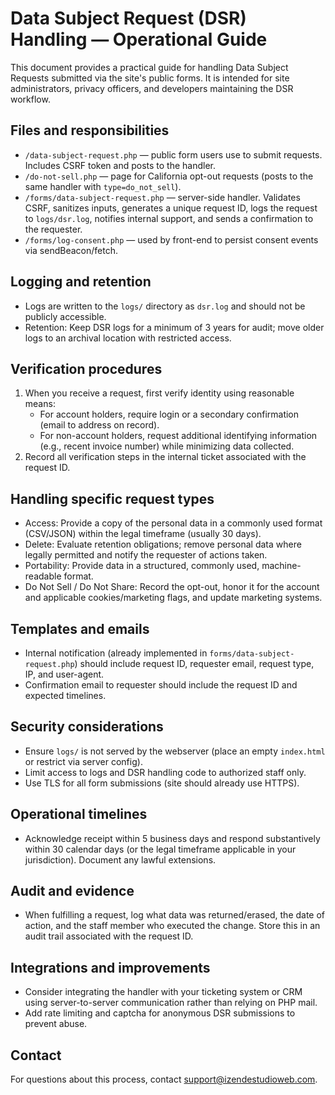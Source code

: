 
# Data Subject Request (DSR) Handling — Operational Guide

This document provides a practical guide for handling Data Subject Requests submitted via the site's public forms. It is intended for site administrators, privacy officers, and developers maintaining the DSR workflow.

## Files and responsibilities
- `/data-subject-request.php` — public form users use to submit requests. Includes CSRF token and posts to the handler.
- `/do-not-sell.php` — page for California opt-out requests (posts to the same handler with `type=do_not_sell`).
- `/forms/data-subject-request.php` — server-side handler. Validates CSRF, sanitizes inputs, generates a unique request ID, logs the request to `logs/dsr.log`, notifies internal support, and sends a confirmation to the requester.
- `/forms/log-consent.php` — used by front-end to persist consent events via sendBeacon/fetch.

## Logging and retention
- Logs are written to the `logs/` directory as `dsr.log` and should not be publicly accessible.
- Retention: Keep DSR logs for a minimum of 3 years for audit; move older logs to an archival location with restricted access.

## Verification procedures
1. When you receive a request, first verify identity using reasonable means:
	- For account holders, require login or a secondary confirmation (email to address on record).
	- For non-account holders, request additional identifying information (e.g., recent invoice number) while minimizing data collected.
2. Record all verification steps in the internal ticket associated with the request ID.

## Handling specific request types
- Access: Provide a copy of the personal data in a commonly used format (CSV/JSON) within the legal timeframe (usually 30 days).
- Delete: Evaluate retention obligations; remove personal data where legally permitted and notify the requester of actions taken.
- Portability: Provide data in a structured, commonly used, machine-readable format.
- Do Not Sell / Do Not Share: Record the opt-out, honor it for the account and applicable cookies/marketing flags, and update marketing systems.

## Templates and emails
- Internal notification (already implemented in `forms/data-subject-request.php`) should include request ID, requester email, request type, IP, and user-agent.
- Confirmation email to requester should include the request ID and expected timelines.

## Security considerations
- Ensure `logs/` is not served by the webserver (place an empty `index.html` or restrict via server config).
- Limit access to logs and DSR handling code to authorized staff only.
- Use TLS for all form submissions (site should already use HTTPS).

## Operational timelines
- Acknowledge receipt within 5 business days and respond substantively within 30 calendar days (or the legal timeframe applicable in your jurisdiction). Document any lawful extensions.

## Audit and evidence
- When fulfilling a request, log what data was returned/erased, the date of action, and the staff member who executed the change. Store this in an audit trail associated with the request ID.

## Integrations and improvements
- Consider integrating the handler with your ticketing system or CRM using server-to-server communication rather than relying on PHP mail.
- Add rate limiting and captcha for anonymous DSR submissions to prevent abuse.

## Contact
For questions about this process, contact <support@izendestudioweb.com>.

